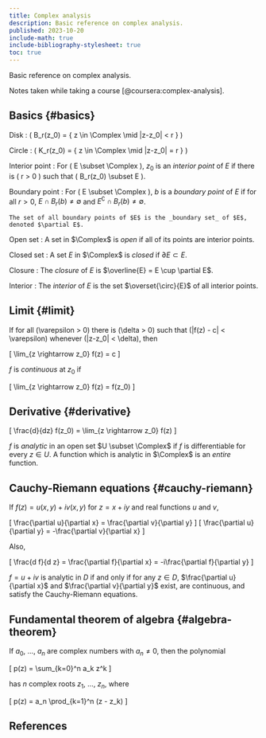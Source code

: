 ```yaml
---
title: Complex analysis
description: Basic reference on complex analysis.
published: 2023-10-20
include-math: true
include-bibliography-stylesheet: true
toc: true
---
```


Basic reference on complex analysis.

Notes taken while taking a course [@coursera:complex-analysis].

## Basics {#basics}

Disk
:   \( B_r(z_0) = \{ z \in \Complex \mid |z-z_0| < r \} \)

Circle
:   \( K_r(z_0) = \{ z \in \Complex \mid |z-z_0| = r \} \)

Interior point
:   For \( E \subset \Complex \), $z_0$ is an _interior point_ of $E$
    if there is \( r > 0 \) such that \( B_r(z_0) \subset E \).

Boundary point
:   For \( E \subset \Complex \), $b$ is a _boundary point_ of $E$
    if for all $r>0$, $E \cap B_r(b) \neq \emptyset$
    and $E^\complement \cap B_r(b) \neq \emptyset$.

    The set of all boundary points of $E$ is the _boundary set_ of $E$,
    denoted $\partial E$.

Open set
:   A set in $\Complex$ is _open_ if all of its points are interior points.

Closed set
:   A set $E$ in $\Complex$ is _closed_ if $\partial E \subset E$.

Closure
:   The _closure_ of $E$ is $\overline{E} = E \cup \partial E$.

Interior
:   The _interior_ of $E$ is the set $\overset{\circ}{E}$ of all interior points.

## Limit {#limit}

If for all \(\varepsilon > 0\) there is \(\delta > 0\) such that
\(|f(z) - c| < \varepsilon\) whenever \(|z-z_0| < \delta\), then

\[ \lim_{z \rightarrow z_0} f(z) = c \]

$f$ is _continuous_ at $z_0$ if

\[ \lim_{z \rightarrow z_0} f(z) = f(z_0) \]

## Derivative {#derivative}

\[ \frac{d}{dz} f(z_0) = \lim_{z \rightarrow z_0} f(z) \]

$f$ is _analytic_ in an open set $U \subset \Complex$ if $f$ is differentiable for every $z \in U$.
A function which is analytic in $\Complex$ is an _entire_ function.

## Cauchy-Riemann equations {#cauchy-riemann}

If $f(z) = u(x,y) + i v(x,y)$ for $z = x+iy$ and real functions $u$ and $v$,

\[ \frac{\partial u}{\partial x} = \frac{\partial v}{\partial y} \]
\[ \frac{\partial u}{\partial y} = -\frac{\partial v}{\partial x} \]

Also,

\[ \frac{d f}{d z} = \frac{\partial f}{\partial x} = -i\frac{\partial f}{\partial y} \]

$f=u+iv$ is analytic in $D$ if and only if for any $z \in D$,
$\frac{\partial u}{\partial x}$ and $\frac{\partial v}{\partial y}$ exist,
are continuous, and satisfy the Cauchy-Riemann equations.

## Fundamental theorem of algebra {#algebra-theorem}

If $a_0$, $\ldots$, $a_n$ are complex numbers with $a_n \neq 0$, then the polynomial

\[ p(z) = \sum_{k=0}^n a_k z^k \]

has $n$ complex roots $z_1$, $\ldots$, $z_n$, where

\[ p(z) = a_n \prod_{k=1}^n (z - z_k) \]

## References
